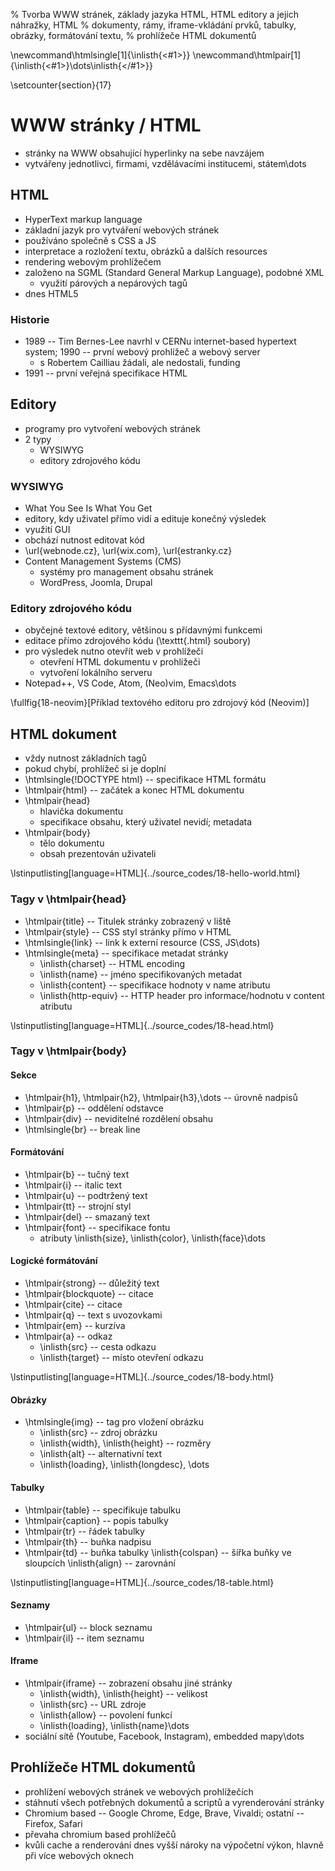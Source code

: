 % Tvorba WWW stránek, základy jazyka HTML, HTML editory a jejich náhražky, HTML
% dokumenty, rámy, iframe-vkládání prvků, tabulky, obrázky, formátování textu,
% prohlížeče HTML dokumentů

\newcommand\htmlsingle[1]{\inlisth{<#1>}}
\newcommand\htmlpair[1]{\inlisth{<#1>}\dots\inlisth{</#1>}}

\setcounter{section}{17}
# WWW stránky / HTML
- stránky na WWW obsahující hyperlinky na sebe navzájem
- vytvářeny jednotlivci, firmami, vzdělávacími institucemi, státem\dots

## HTML
- HyperText markup language
- základní jazyk pro vytváření webových stránek
- používáno společně s CSS a JS
- interpretace a rozložení textu, obrázků a dalších resources
- rendering webovým prohlížečem
- založeno na SGML (Standard General Markup Language), podobné XML
	- využití párových a nepárových tagů
- dnes HTML5

### Historie
- 1989 -- Tim Bernes-Lee navrhl v CERNu internet-based hypertext system; 1990 -- první webový prohlížeč a webový server
	- s Robertem Cailliau žádali, ale nedostali, funding
- 1991 -- první veřejná specifikace HTML

## Editory
- programy pro vytvoření webových stránek
- 2 typy
	- WYSIWYG
	- editory zdrojového kódu

### WYSIWYG
- What You See Is What You Get
- editory, kdy uživatel přímo vidí a edituje konečný výsledek
- využití GUI
- obchází nutnost editovat kód
- \url{webnode.cz}, \url{wix.com}, \url{estranky.cz}
- Content Management Systems (CMS)
	- systémy pro management obsahu stránek
	- WordPress, Joomla, Drupal

### Editory zdrojového kódu
- obyčejné textové editory, většinou s přídavnými funkcemi
- editace přímo zdrojového kódu (\texttt{.html} soubory)
- pro výsledek nutno otevřít web v prohlížeči
	- otevření HTML dokumentu v prohlížeči
	- vytvoření lokálního serveru
- Notepad++, VS Code, Atom, (Neo)vim, Emacs\dots

\fullfig{18-neovim}[Příklad textového editoru pro zdrojový kód (Neovim)]

## HTML dokument
- vždy nutnost základních tagů
- pokud chybí, prohlížeč si je doplní
- \htmlsingle{\!DOCTYPE html} -- specifikace HTML formátu
- \htmlpair{html} -- začátek a konec HTML dokumentu
- \htmlpair{head}
	- hlavička dokumentu
	- specifikace obsahu, který uživatel nevidí; metadata
- \htmlpair{body}
	- tělo dokumentu
	- obsah prezentován uživateli

\lstinputlisting[language=HTML]{../source_codes/18-hello-world.html}

### Tagy v \htmlpair{head}
- \htmlpair{title} -- Titulek stránky zobrazený v liště
- \htmlpair{style} -- CSS styl stránky přímo v HTML
- \htmlsingle{link} -- link k externí resource (CSS, JS\dots)
- \htmlsingle{meta} -- specifikace metadat stránky
	- \inlisth{charset} -- HTML encoding
	- \inlisth{name} -- jméno specifikovaných metadat
	- \inlisth{content} -- specifikace hodnoty v name atributu
	- \inlisth{http-equiv} -- HTTP header pro informace/hodnotu v content atributu

\lstinputlisting[language=HTML]{../source_codes/18-head.html}

### Tagy v \htmlpair{body}
#### Sekce
- \htmlpair{h1}, \htmlpair{h2}, \htmlpair{h3},\dots -- úrovně nadpisů
- \htmlpair{p} -- oddělení odstavce
- \htmlpair{div} -- neviditelné rozdělení obsahu
- \htmlsingle{br} -- break line

#### Formátování
- \htmlpair{b} -- tučný text
- \htmlpair{i} -- italic text
- \htmlpair{u} -- podtržený text
- \htmlpair{tt} -- strojní styl
- \htmlpair{del} -- smazaný text
- \htmlpair{font} -- specifikace fontu
	- atributy \inlisth{size}, \inlisth{color}, \inlisth{face}\dots

#### Logické formátování
- \htmlpair{strong} -- důležitý text
- \htmlpair{blockquote} -- citace
- \htmlpair{cite} -- citace
- \htmlpair{q} -- text s uvozovkami
- \htmlpair{em} -- kurzíva
- \htmlpair{a} -- odkaz
	- \inlisth{src} -- cesta odkazu
	- \inlisth{target} -- místo otevření odkazu

\lstinputlisting[language=HTML]{../source_codes/18-body.html}

#### Obrázky
- \htmlsingle{img} -- tag pro vložení obrázku
	- \inlisth{src} -- zdroj obrázku
	- \inlisth{width}, \inlisth{height} -- rozměry
	- \inlisth{alt} -- alternativní text
	- \inlisth{loading}, \inlisth{longdesc}, \dots

#### Tabulky
- \htmlpair{table} -- specifikuje tabulku
- \htmlpair{caption} -- popis tabulky
- \htmlpair{tr} -- řádek tabulky
- \htmlpair{th} -- buňka nadpisu
- \htmlpair{td} -- buňka tabulky
	\inlisth{colspan} -- šířka buňky ve sloupcích
	\inlisth{align} -- zarovnání

\lstinputlisting[language=HTML]{../source_codes/18-table.html}

#### Seznamy
- \htmlpair{ul} -- block seznamu
- \htmlpair{il} -- item seznamu

#### Iframe
- \htmlpair{iframe} -- zobrazení obsahu jiné stránky
	- \inlisth{width}, \inlisth{height} -- velikost
	- \inlisth{src} -- URL zdroje
	- \inlisth{allow} -- povolení funkcí
	- \inlisth{loading}, \inlisth{name}\dots
- sociální sítě (Youtube, Facebook, Instagram), embedded mapy\dots

## Prohlížeče HTML dokumentů
- prohlížení webových stránek ve webových prohlížečích
- stáhnutí všech potřebných dokumentů a scriptů a vyrenderování stránky
- Chromium based -- Google Chrome, Edge, Brave, Vivaldi; ostatní -- Firefox, Safari
- převaha chromium based prohlížečů
- kvůli cache a renderování dnes vyšší nároky na výpočetní výkon, hlavně při více webových oknech
